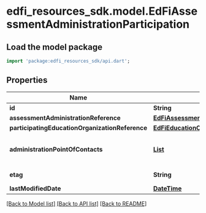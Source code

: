 # edfi_resources_sdk.model.EdFiAssessmentAdministrationParticipation

## Load the model package
```dart
import 'package:edfi_resources_sdk/api.dart';
```

## Properties
Name | Type | Description | Notes
------------ | ------------- | ------------- | -------------
**id** | **String** |  | [optional] 
**assessmentAdministrationReference** | [**EdFiAssessmentAdministrationReference**](EdFiAssessmentAdministrationReference.md) |  | 
**participatingEducationOrganizationReference** | [**EdFiEducationOrganizationReference**](EdFiEducationOrganizationReference.md) |  | 
**administrationPointOfContacts** | [**List<EdFiAssessmentAdministrationParticipationAdministrationPointOfContact>**](EdFiAssessmentAdministrationParticipationAdministrationPointOfContact.md) | An unordered collection of assessmentAdministrationParticipationAdministrationPointOfContacts. Pre-identified contacts for education organizations administering the assessment. | [optional] [default to const []]
**etag** | **String** | A unique system-generated value that identifies the version of the resource. | [optional] 
**lastModifiedDate** | [**DateTime**](DateTime.md) | The date and time the resource was last modified. | [optional] 

[[Back to Model list]](../README.md#documentation-for-models) [[Back to API list]](../README.md#documentation-for-api-endpoints) [[Back to README]](../README.md)


